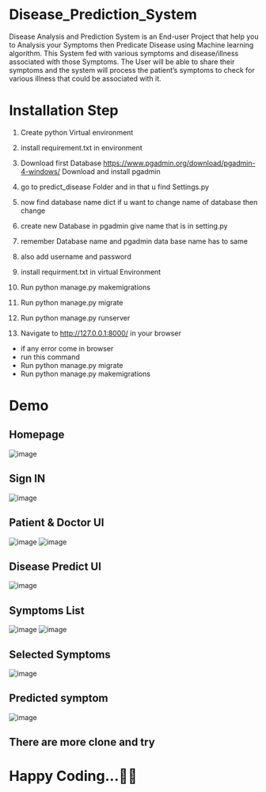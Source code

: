 # Disease_Prediction_System
Disease Analysis and Prediction System is an End-user Project that help you to Analysis your Symptoms then Predicate Disease using Machine learning algorithm. This System fed with various symptoms and disease/illness associated with those Symptoms. The User will be able to share their symptoms and the system will process the patient’s symptoms to check for various illness that could be associated with it.

# Installation Step
1) Create python Virtual environment
2) install requirement.txt in environment
3) Download first Database 
        https://www.pgadmin.org/download/pgadmin-4-windows/
        Download and install pgadmin

4) go to predict_disease Folder and in that u find Settings.py
5) now find database name dict if u want to change name of database then change 
6) create new Database in pgadmin give name that is in setting.py

7) remember Database name and pgadmin data base name has to same
8) also add username and password

9) install requirment.txt in virtual Environment

10) Run python manage.py makemigrations
11) Run python manage.py migrate

12) Run python manage.py runserver
13) Navigate to http://127.0.0.1:8000/ in your browser

- if any error come in browser 
- run this command
- Run python manage.py migrate
- Run python manage.py makemigrations


# Demo
## Homepage
![image](https://user-images.githubusercontent.com/76033628/178118477-61d1cb9b-766a-43d6-b087-7b968c184319.png)

## Sign IN
![image](https://user-images.githubusercontent.com/76033628/178118486-53db93ae-238c-4dc0-b25d-fdf066369ceb.png)

## Patient & Doctor UI
![image](https://user-images.githubusercontent.com/76033628/178118504-8e21ed23-7e31-47c2-bf16-3aa0f698dbc1.png)
![image](https://user-images.githubusercontent.com/76033628/178118508-dd2397fd-85f7-4ad2-aa5f-4506cfd11f71.png)

## Disease Predict UI
![image](https://user-images.githubusercontent.com/76033628/178118535-1dc183de-af1e-4056-9824-a9266e6f7dc2.png)

## Symptoms List
![image](https://user-images.githubusercontent.com/76033628/178118563-10e859fc-7fda-4216-ae22-f56bf8b96925.png)
![image](https://user-images.githubusercontent.com/76033628/178118568-236a6cfe-0cfb-4b84-bde7-fc85909fe6a5.png)

##  Selected Symptoms
![image](https://user-images.githubusercontent.com/76033628/178118589-282b3e61-b37b-4ad9-925b-eb2afd596344.png)

##  Predicted symptom
![image](https://user-images.githubusercontent.com/76033628/178118599-e86bdca6-2475-4f63-b579-f99787958453.png)


## There are more clone and try


# Happy Coding...👨‍💻







